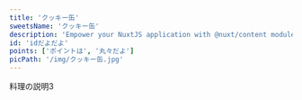 ```yaml
---
title: 'クッキー缶'
sweetsName: 'クッキー缶'
description: 'Empower your NuxtJS application with @nuxt/content module: write in a content/ directory and fetch your Markdown, JSON, YAML and CSV files through a MongoDB like API, acting as a Git-based Headless CMS.'
id: 'idだよだよ'
points: ['ポイントは', '丸々だよ']
picPath: '/img/クッキー缶.jpg'
---
```


料理の説明3